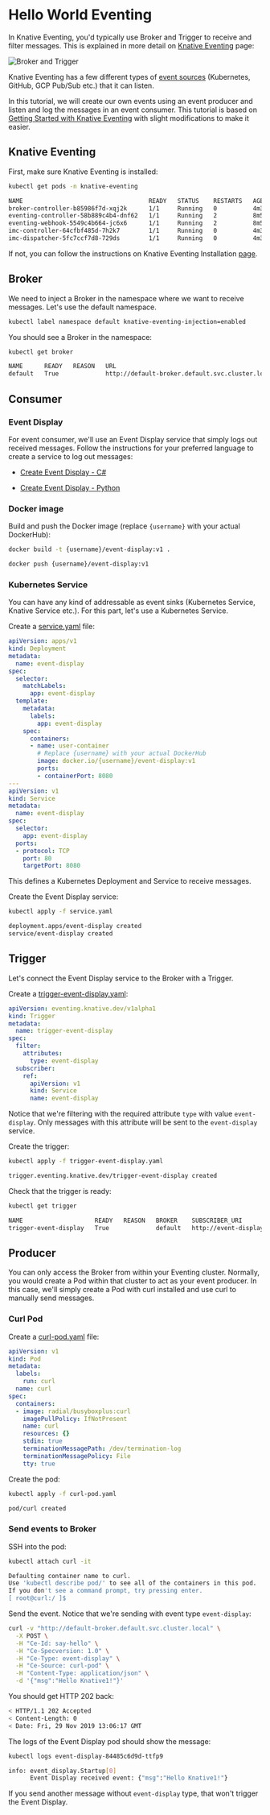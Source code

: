 # Hello World Eventing

In Knative Eventing, you'd typically use Broker and Trigger to receive and filter messages. This is explained in more detail on [Knative Eventing](https://www.knative.dev/docs/eventing/) page:

![Broker and Trigger](https://www.knative.dev/docs/eventing/images/broker-trigger-overview.svg)

Knative Eventing has a few different types of [event sources](https://knative.dev/docs/eventing/sources/) (Kubernetes, GitHub, GCP Pub/Sub etc.) that it can listen.

In this tutorial, we will create our own events using an event producer and listen and log the messages in an event consumer. This tutorial is based on [Getting Started with Knative Eventing](https://knative.dev/docs/eventing/getting-started/) with slight modifications to make it easier.

## Knative Eventing

First, make sure Knative Eventing is installed:

```bash
kubectl get pods -n knative-eventing

NAME                                   READY   STATUS    RESTARTS   AGE
broker-controller-b85986f7d-xqj2k      1/1     Running   0          4m30s
eventing-controller-58b889c4b4-dnf62   1/1     Running   2          8m55s
eventing-webhook-5549c4b664-jc6x6      1/1     Running   2          8m53s
imc-controller-64cfbf485d-7h2k7        1/1     Running   0          4m32s
imc-dispatcher-5fc7ccf7d8-729ds        1/1     Running   0          4m32s
```

If not, you can follow the instructions on Knative Eventing Installation [page](https://knative.dev/docs/eventing/getting-started/#installing-knative-eventing).

## Broker

We need to inject a Broker in the namespace where we want to receive messages.
Let's use the default namespace.

```bash
kubectl label namespace default knative-eventing-injection=enabled
```

You should see a Broker in the namespace:

```bash
kubectl get broker

NAME      READY   REASON   URL                                                     AGE
default   True             http://default-broker.default.svc.cluster.local   55s
```

## Consumer

### Event Display

For event consumer, we'll use an Event Display service that simply logs out received messages. Follow the instructions for your preferred language to create a service to log out messages:

* [Create Event Display - C#](helloworldeventing-csharp.md)

* [Create Event Display - Python](helloworldeventing-python.md)

### Docker image

Build and push the Docker image (replace `{username}` with your actual DockerHub):

```bash
docker build -t {username}/event-display:v1 .

docker push {username}/event-display:v1
```

### Kubernetes Service

You can have any kind of addressable as event sinks (Kubernetes Service, Knative Service etc.). For this part, let's use a Kubernetes Service.

Create a [service.yaml](../eventing/event-display/service.yaml) file:

```yaml
apiVersion: apps/v1
kind: Deployment
metadata:
  name: event-display
spec:
  selector:
    matchLabels:
      app: event-display
  template:
    metadata:
      labels:
        app: event-display
    spec:
      containers:
      - name: user-container
        # Replace {username} with your actual DockerHub
        image: docker.io/{username}/event-display:v1
        ports:
        - containerPort: 8080
---
apiVersion: v1
kind: Service
metadata:
  name: event-display
spec:
  selector:
    app: event-display
  ports:
  - protocol: TCP
    port: 80
    targetPort: 8080
```

This defines a Kubernetes Deployment and Service to receive messages.

Create the Event Display service:

```bash
kubectl apply -f service.yaml

deployment.apps/event-display created
service/event-display created
```

## Trigger

Let's connect the Event Display service to the Broker with a Trigger.

Create a [trigger-event-display.yaml](../eventing/event-display/trigger-event-display.yaml):

```yaml
apiVersion: eventing.knative.dev/v1alpha1
kind: Trigger
metadata:
  name: trigger-event-display
spec:
  filter:
    attributes:
      type: event-display
  subscriber:
    ref:
      apiVersion: v1
      kind: Service
      name: event-display
```

Notice that we're filtering with the required attribute `type` with value `event-display`. Only messages with this attribute will be sent to the `event-display` service.

Create the trigger:

```bash
kubectl apply -f trigger-event-display.yaml

trigger.eventing.knative.dev/trigger-event-display created
```

Check that the trigger is ready:

```bash
kubectl get trigger

NAME                    READY   REASON   BROKER    SUBSCRIBER_URI                                          AGE
trigger-event-display   True             default   http://event-display.defualt.svc.cluster.local/   23s
```

## Producer

You can only access the Broker from within your Eventing cluster. Normally, you would create a Pod within that cluster to act as your event producer. In this case, we'll simply create a Pod with curl installed and use curl to manually send messages.

### Curl Pod

Create a [curl-pod.yaml](../eventing/event-display/curl-pod.yaml) file:

```yaml
apiVersion: v1
kind: Pod
metadata:
  labels:
    run: curl
  name: curl
spec:
  containers:
  - image: radial/busyboxplus:curl
    imagePullPolicy: IfNotPresent
    name: curl
    resources: {}
    stdin: true
    terminationMessagePath: /dev/termination-log
    terminationMessagePolicy: File
    tty: true
```

Create the pod:

```bash
kubectl apply -f curl-pod.yaml

pod/curl created
```

### Send events to Broker

SSH into the pod:

```bash
kubectl attach curl -it

Defaulting container name to curl.
Use 'kubectl describe pod/' to see all of the containers in this pod.
If you don't see a command prompt, try pressing enter.
[ root@curl:/ ]$
```

Send the event. Notice that we're sending with event type `event-display`:

```bash
curl -v "http://default-broker.default.svc.cluster.local" \
  -X POST \
  -H "Ce-Id: say-hello" \
  -H "Ce-Specversion: 1.0" \
  -H "Ce-Type: event-display" \
  -H "Ce-Source: curl-pod" \
  -H "Content-Type: application/json" \
  -d '{"msg":"Hello Knative1!"}'
```

You should get HTTP 202 back:

```bash
< HTTP/1.1 202 Accepted
< Content-Length: 0
< Date: Fri, 29 Nov 2019 13:06:17 GMT
```

The logs of the Event Display pod should show the message:

```bash
kubectl logs event-display-84485c6d9d-ttfp9

info: event_display.Startup[0]
      Event Display received event: {"msg":"Hello Knative1!"}
```

If you send another message without `event-display` type, that won't trigger the Event Display. 
